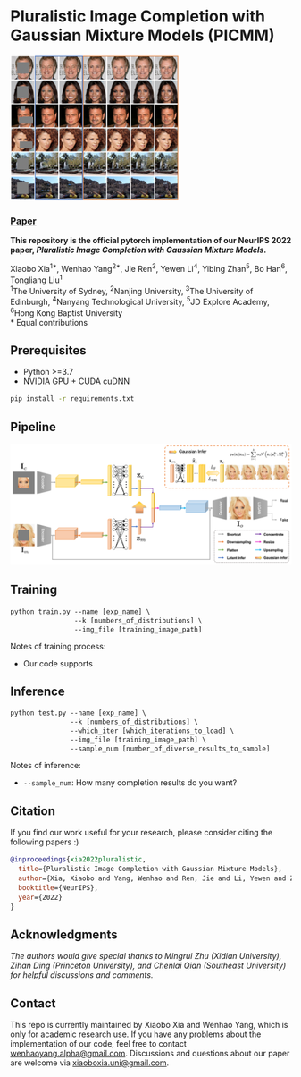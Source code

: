 # Pluralistic Image Completion with Gaussian Mixture Models (PICMM)

<img src='imgs/intro.png' width='60%'/>

### [Paper](https://openreview.net/pdf?id=wuunqp9KVw) 

**This repository is the official pytorch implementation of our NeurIPS 2022 paper, *Pluralistic Image Completion with Gaussian Mixture Models*.**

Xiaobo Xia<sup>1\*</sup>, Wenhao Yang<sup>2\*</sup>, Jie Ren<sup>3</sup>, Yewen Li<sup>4</sup>, Yibing Zhan<sup>5</sup>, Bo Han<sup>6</sup>, Tongliang Liu<sup>1</sup> <br>
<sup>1</sup>The University of Sydney, <sup>2</sup>Nanjing University, <sup>3</sup>The University of Edinburgh, <sup>4</sup>Nanyang Technological University, <sup>5</sup>JD Explore Academy, <sup>6</sup>Hong Kong Baptist University <br>
\* Equal contributions



## Prerequisites

- Python >=3.7
- NVIDIA GPU + CUDA cuDNN
```bash
pip install -r requirements.txt
```



## Pipeline

<img src='imgs/Pipeline.png'/>



## Training

```
python train.py --name [exp_name] \
                --k [numbers_of_distributions] \
                --img_file [training_image_path]
```

Notes of training process: 
+ Our code supports 



## Inference

```
python test.py --name [exp_name] \
               --k [numbers_of_distributions] \
               --which_iter [which_iterations_to_load] \
               --img_file [training_image_path] \
               --sample_num [number_of_diverse_results_to_sample]
```

Notes of inference: 
+ `--sample_num`: How many completion results do you want?



## Citation

If you find our work useful for your research, please consider citing the following papers :)

```bibtex
@inproceedings{xia2022pluralistic,
  title={Pluralistic Image Completion with Gaussian Mixture Models},
  author={Xia, Xiaobo and Yang, Wenhao and Ren, Jie and Li, Yewen and Zhan, Yibing and Han, Bo and Liu, Tongliang},
  booktitle={NeurIPS},
  year={2022}
}
```



## Acknowledgments

*The authors would give special thanks to Mingrui Zhu (Xidian University), Zihan Ding (Princeton University), and Chenlai Qian (Southeast University) for helpful discussions and comments.* 



## Contact

This repo is currently maintained by Xiaobo Xia and Wenhao Yang, which is only for academic research use. If you have any problems about the implementation of our code, feel free to contact wenhaoyang.alpha@gmail.com. Discussions and questions about our paper are welcome via xiaoboxia.uni@gmail.com. 
